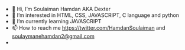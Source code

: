 - 👋 Hi, I’m Soulaiman Hamdan AKA Dexter 
- 👀 I’m interested in HTML, CSS, JAVASCRIPT, C language and python
- 🌱 I’m currently learning JAVASCRIPT 
- 📫 How to reach me https://twitter.com/HamdanSoulaiman and soulaymanehamdan2@gmail.com
- <!--- - 💞️ I’m looking to collaborate on ... (this should be in the 4th line)--->
<!---
Dexter88xD/Dexter88xD is a ✨ special ✨ repository because its `README.md` (this file) appears on your GitHub profile.
You can click the Preview link to take a look at your changes.
--->
